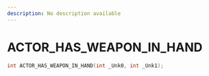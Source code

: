 ```yaml
---
description: No description available 
---
```


# ACTOR_HAS_WEAPON_IN_HAND

```cpp
int ACTOR_HAS_WEAPON_IN_HAND(int _Unk0, int _Unk1);
```